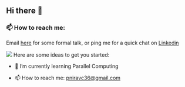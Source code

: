 ## Hi there 👋

### 📫 How to reach me:

<p>Email <a href="mailto:pniravc36@gmail.com">here</a> for some formal talk, or ping me for a quick chat on <a href="https://www.linkedin.com/in/nirav-pansuriya-8a4777136/" target="_blank">Linkedin</a>
</p>
<img src='https://github-readme-stats.vercel.app/api?username=niravpansuriya&&show_icons=true&title_color=000000&icon_color=000000&text_color=000000&bg_color=ffffff'/>
<!--
**niravpansuriya/niravpansuriya** is a ✨ _special_ ✨ repository because its `README.md` (this file) appears on your GitHub profile.
-->
Here are some ideas to get you started:

<!-- - 🔭 I’m currently working on ... -->
- 🌱 I’m currently learning Parallel Computing
<!-- - 👯 I’m looking to collaborate on ...
- 🤔 I’m looking for help with ...-->
<!-- - 💬 Ask me about ... -->
- 📫 How to reach me: pniravc36@gmail.com
<!-- - 😄 Pronouns: ... -->
<!-- - ⚡ Fun fact: ...  -->
  
